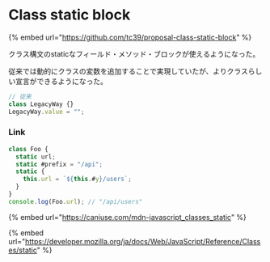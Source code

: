 # Class static block

{% embed url="https://github.com/tc39/proposal-class-static-block" %}

クラス構文のstaticなフィールド・メソッド・ブロックが使えるようになった。

従来では動的にクラスの変数を追加することで実現していたが、よりクラスらしい宣言ができるようになった。

```javascript
// 従来
class LegacyWay {}
LegacyWay.value = "";
```

### Link

```javascript
class Foo {
  static url;
  static #prefix = "/api";
  static {
    this.url = `${this.#y}/users`;
  }
}
console.log(Foo.url); // "/api/users"
```

{% embed url="https://caniuse.com/mdn-javascript_classes_static" %}

{% embed url="https://developer.mozilla.org/ja/docs/Web/JavaScript/Reference/Classes/static" %}
